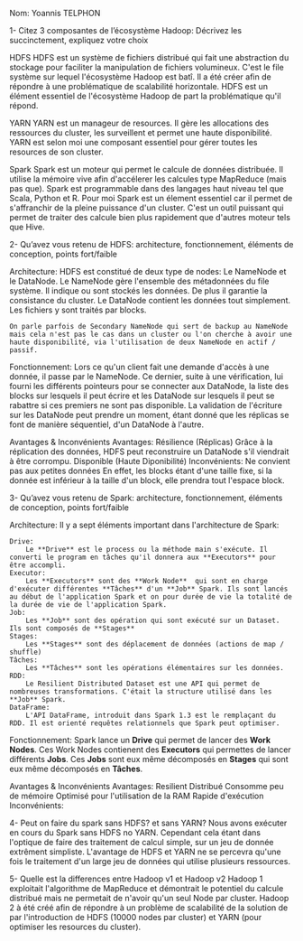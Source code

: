 Nom: Yoannis TELPHON

1- Citez 3 composantes de l’écosystème Hadoop: Décrivez les succinctement, expliquez votre choix

HDFS
	HDFS est un système de fichiers distribué qui fait une abstraction du stockage pour faciliter la manipulation de fichiers volumineux.
    C'est le file système sur lequel l'écosystème Hadoop est batî. Il a été créer afin de répondre à une problématique de scalabilité horizontale.
    HDFS est un élément essentiel de l'écosystème Hadoop de part la problématique qu'il répond.

YARN
	YARN est un manageur de resources. Il gère les allocations des ressources du cluster, les surveillent et permet une haute disponibilité.
	YARN est selon moi une composant essentiel pour gérer toutes les resources de son cluster.

Spark
	Spark est un moteur qui permet le calcule de données distribuée. Il utilise la mémoire vive afin d'accélerer les calcules type MapReduce (mais pas que). Spark est programmable dans des langages haut niveau tel que Scala, Python et R.
	Pour moi Spark est un élement essentiel car il permet de s'affranchir de la pleine puissance d'un cluster. C'est un outil puissant qui permet de traiter des calcule bien plus rapidement que d'autres moteur tels que Hive.


2- Qu’avez vous retenu de HDFS: architecture, fonctionnement, éléments de conception, points fort/faible

Architecture:
	HDFS est constitué de deux type de nodes: Le NameNode et le DataNode.
	Le NameNode gère l'ensemble des métadonnées du file système. Il indique ou sont stockés les données. De plus il garantie la consistance du cluster.
	Le DataNode contient les données tout simplement. Les fichiers y sont traités par blocks.

	On parle parfois de Secondary NameNode qui sert de backup au NameNode mais cela n'est pas le cas dans un cluster ou l'on cherche à avoir une haute disponibilité, via l'utilisation de deux NameNode en actif / passif.

Fonctionnement:
	Lors ce qu'un client fait une demande d'accès à une donnée, il passe par le NameNode.
	Ce dernier, suite à une vérification, lui fourni les différents pointeurs pour se connecter aux DataNode, la liste des blocks sur lesquels il peut écrire et les DataNode sur lesquels il peut se rabattre si ces premiers ne sont pas disponible.
	La validation de l'écriture sur les DataNode peut prendre un moment, étant donné que les réplicas se font de manière séquentiel, d'un DataNode à l'autre.

Avantages & Inconvénients
	Avantages:
		Résilience (Réplicas)
			Grâce à la réplication des données, HDFS peut reconstruire un DataNode s'il viendrait à être corrompu.
		Disponible (Haute Diponibilité)
	Inconvénients:
		Ne convient pas aux petites données
			En effet, les blocks étant d'une taille fixe, si la donnée est inférieur à la taille d'un block, elle prendra tout l'espace block.


3- Qu’avez vous retenu de Spark: architecture, fonctionnement, éléments de conception, points fort/faible

Architecture:
	Il y a sept éléments important dans l'architecture de Spark:

	Drive:
		Le **Drive** est le process ou la méthode main s'exécute. Il converti le program en tâches qu'il donnera aux **Executors** pour être accompli.
	Executor:
		Les **Executors** sont des **Work Node**  qui sont en charge d'exécuter différentes **Tâches** d'un **Job** Spark. Ils sont lancés au début de l'application Spark et on pour durée de vie la totalité de la durée de vie de l'application Spark.
	Job:
		Les **Job** sont des opération qui sont exécuté sur un Dataset. Ils sont composés de **Stages**
	Stages:
		Les **Stages** sont des déplacement de données (actions de map / shuffle)
	Tâches:
		Les **Tâches** sont les opérations élémentaires sur les données.
	RDD:
		Le Resilient Distributed Dataset est une API qui permet de nombreuses transformations. C'était la structure utilisé dans les **Job** Spark.
	DataFrame:
		L'API DataFrame, introduit dans Spark 1.3 est le remplaçant du RDD. Il est orienté requêtes relationnels que Spark peut optimiser.


Fonctionnement:
	Spark lance un **Drive** qui permet de lancer des **Work Nodes**.
	Ces Work Nodes contienent des **Executors** qui permettes de lancer différents **Jobs**. Ces **Jobs** sont eux même décomposés en **Stages** qui sont eux même décomposés en **Tâches**.
	
Avantages & Inconvénients
	Avantages:
		Resilient
		Distribué
		Consomme peu de mémoire
		Optimisé pour l'utilisation de la RAM
		Rapide d'exécution
	Inconvénients:

4- Peut on faire du spark sans HDFS? et sans YARN?
	Nous avons exécuter en cours du Spark sans HDFS no YARN. Cependant cela étant dans l'optique de faire des traitement de calcul simple, sur un jeu de donnée extrêment simpliste.
	L'avantage de HDFS et YARN ne se percevra qu'une fois le traitement d'un large jeu de données qui utilise plusieurs ressources.

5- Quelle est la differences entre Hadoop v1 et Hadoop v2
	Hadoop 1 exploitait l'algorithme de MapReduce et démontrait le potentiel du calcule distribué mais ne permetait de n'avoir qu'un seul Node par cluster. Hadoop 2 à été créé afin de répondre à un problème de scalabilité de la solution de par l'introduction de HDFS (10000 nodes par cluster) et YARN (pour optimiser les resources du cluster).
